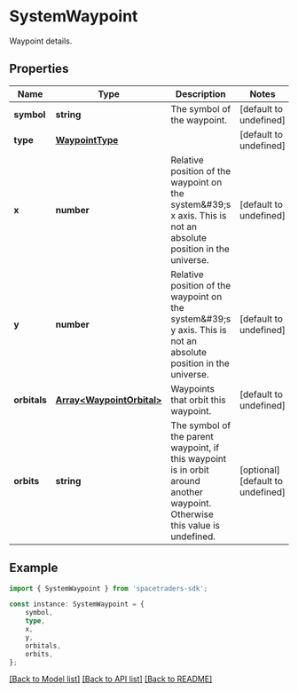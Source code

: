 # SystemWaypoint

Waypoint details.

## Properties

Name | Type | Description | Notes
------------ | ------------- | ------------- | -------------
**symbol** | **string** | The symbol of the waypoint. | [default to undefined]
**type** | [**WaypointType**](WaypointType.md) |  | [default to undefined]
**x** | **number** | Relative position of the waypoint on the system\&#39;s x axis. This is not an absolute position in the universe. | [default to undefined]
**y** | **number** | Relative position of the waypoint on the system\&#39;s y axis. This is not an absolute position in the universe. | [default to undefined]
**orbitals** | [**Array&lt;WaypointOrbital&gt;**](WaypointOrbital.md) | Waypoints that orbit this waypoint. | [default to undefined]
**orbits** | **string** | The symbol of the parent waypoint, if this waypoint is in orbit around another waypoint. Otherwise this value is undefined. | [optional] [default to undefined]

## Example

```typescript
import { SystemWaypoint } from 'spacetraders-sdk';

const instance: SystemWaypoint = {
    symbol,
    type,
    x,
    y,
    orbitals,
    orbits,
};
```

[[Back to Model list]](../README.md#documentation-for-models) [[Back to API list]](../README.md#documentation-for-api-endpoints) [[Back to README]](../README.md)
